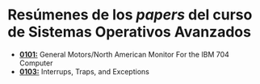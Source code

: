 # Resúmenes de los _papers_ del curso de Sistemas Operativos Avanzados

- [**0101:**](0101/0101.pdf) General Motors/North American Monitor For the IBM 704 Computer
- [**0103:**](0103/0103.pdf) Interrups, Traps, and Exceptions
